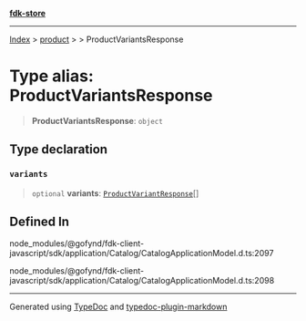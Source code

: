 [**fdk-store**](../../../README.md)
***

[Index](../../../API.md) > [product](../../README.md) > [<internal>](../README.md) > ProductVariantsResponse

# Type alias: ProductVariantsResponse

> **ProductVariantsResponse**: `object`

## Type declaration

### `variants`

> `optional` **variants**: [`ProductVariantResponse`](type-alias.ProductVariantResponse.md)[]

## Defined In

node\_modules/@gofynd/fdk-client-javascript/sdk/application/Catalog/CatalogApplicationModel.d.ts:2097

node\_modules/@gofynd/fdk-client-javascript/sdk/application/Catalog/CatalogApplicationModel.d.ts:2098

***
Generated using [TypeDoc](https://typedoc.org/) and [typedoc-plugin-markdown](https://www.npmjs.com/package/typedoc-plugin-markdown)
